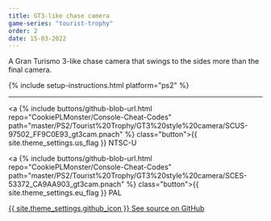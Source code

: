 ```yaml
---
title: GT3-like chase camera
game-series: "tourist-trophy"
order: 2
date: 15-03-2022
---
```


A Gran Turismo 3-like chase camera that swings to the sides more than the final camera.

{% include setup-instructions.html platform="ps2" %}

***

<a {% include buttons/github-blob-url.html repo="CookiePLMonster/Console-Cheat-Codes" path="master/PS2/Tourist%20Trophy/GT3%20style%20camera/SCUS-97502_FF9C0E93_gt3cam.pnach" %} class="button">{{ site.theme_settings.us_flag }} NTSC-U</a>

<a {% include buttons/github-blob-url.html repo="CookiePLMonster/Console-Cheat-Codes" path="master/PS2/Tourist%20Trophy/GT3%20style%20camera/SCES-53372_CA9AA903_gt3cam.pnach" %} class="button">{{ site.theme_settings.eu_flag }} PAL</a>

<a href="https://github.com/CookiePLMonster/Console-Cheat-Codes/blob/master/PS2/Tourist%20Trophy/GT3%20style%20camera" class="button github" target="_blank">{{ site.theme_settings.github_icon }} See source on GitHub</a>
